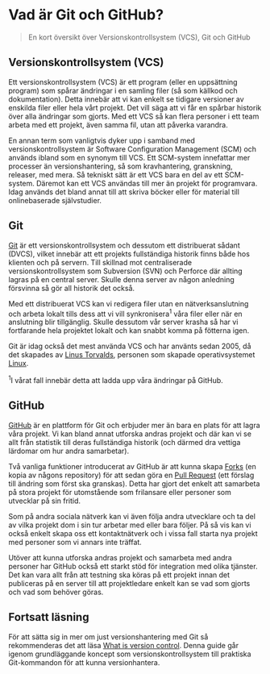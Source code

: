 # Vad är Git och GitHub?

> En kort översikt över Versionskontrollsystem (VCS), Git och GitHub

## Versionskontrollsystem (VCS)

Ett versionskontrollsystem (VCS) är ett program (eller en uppsättning program)
som spårar ändringar i en samling filer (så som källkod och dokumentation).
Detta innebär att vi kan enkelt se tidigare versioner av enskilda filer eller
hela vårt projekt. Det vill säga att vi får en spårbar historik över alla
ändringar som gjorts. Med ett VCS så kan flera personer i ett team arbeta med
ett projekt, även samma fil, utan att påverka varandra.

En annan term som vanligtvis dyker upp i samband med versionskontrollsystem är
Software Configuration Management (SCM) och används ibland som en synonym till
VCS. Ett SCM-system innefattar mer processer än versionshantering, så som
kravhantering, granskning, releaser, med mera. Så tekniskt sätt är ett VCS bara
en del av ett SCM-system. Däremot kan ett VCS användas till mer än projekt för
programvara. Idag används det bland annat till att skriva böcker eller för
material till onlinebaserade självstudier.

## Git

[Git][scm] är ett versionskontrollsystem och dessutom ett distribuerat sådant
(DVCS), vilket innebär att ett projekts fullständiga historik finns både hos
klienten och på servern. Till skillnad mot centraliserade versionskontrollsystem
som Subversion (SVN) och Perforce där allting lagras på en central server.
Skulle denna server av någon anledning försvinna så gör all historik det också.

Med ett distribuerat VCS kan vi redigera filer utan en nätverksanslutning och
arbeta lokalt tills dess att vi vill synkronisera<sup>1</sup> våra filer eller
när en anslutning blir tillgänglig. Skulle dessutom vår server krasha så har vi
fortfarande hela projektet lokalt och kan snabbt komma på fötterna igen.

Git är idag också det mest använda VCS och har använts sedan 2005, då det
skapades av [Linus Torvalds][linus], personen som skapade operativsystemet
[Linux][linux].

<sup>1</sup>I vårat fall innebär detta att ladda upp våra ändringar på
GitHub.

## GitHub

[GitHub][github] är en plattform för Git och erbjuder mer än bara en plats för
att lagra våra projekt. Vi kan bland annat utforska andras projekt och där kan
vi se allt från statistik till deras fullständiga historik (och därmed dra
vettiga lärdomar om hur andra samarbetar).

Två vanliga funktioner introducerat av GitHub är att kunna skapa [Forks][forks]
(en kopia av någons repository) för att sedan göra en [Pull Request][pull] (ett
förslag till ändring som först ska granskas). Detta har gjort det enkelt att
samarbeta på stora projekt för utomstående som frilansare eller personer som
utvecklar på sin fritid.

Som på andra sociala nätverk kan vi även följa andra utvecklare och ta del av
vilka projekt dom i sin tur arbetar med eller bara följer. På så vis kan vi
också enkelt skapa oss ett kontaktnätverk och i vissa fall starta nya projekt
med personer som vi annars inte träffat.

Utöver att kunna utforska andras projekt och samarbeta med andra personer har
GitHub också ett starkt stöd för integration med olika tjänster. Det kan vara
allt från att testning ska köras på ett projekt innan det publiceras på en
server till att projektledare enkelt kan se vad som gjorts och vad som behöver
göras.

## Fortsatt läsning

För att sätta sig in mer om just versionshantering med Git så rekommenderas det
att läsa [What is version control][vcs]. Denna guide går igenom grundläggande
koncept som versionskontrollsystem till praktiska Git-kommandon för att kunna
versionhantera.

[scm]: https://git-scm.com
[linus]: https://sv.wikipedia.org/wiki/Linus_Torvalds
[linux]: https://github.com/torvalds/linux
[github]: https://github.com
[forks]: https://guides.github.com/activities/forking/
[pull]: https://help.github.com/en/github/collaborating-with-issues-and-pull-requests/creating-a-pull-request
[vcs]: https://www.atlassian.com/git/tutorials/what-is-version-control
